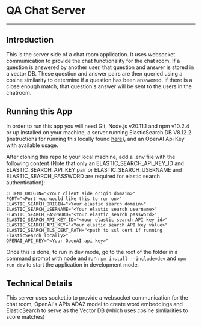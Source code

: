 # QA Chat Server
---

## Introduction

This is the server side of a chat room application. It uses websocket communication to provide the chat functionality for the chat room. If a question is answered by another user, that question and answer is stored in a vector DB. These question and answer pairs are then queried using a cosine similarity to determine if a question has been answered. If there is a close enough match, that question's answer will be sent to the users in the chatroom.

## Running this App
In order to run this app you will need Git, Node.js v20.11.1 and npm v10.2.4 or up installed on your machine, a server running ElasticSearch DB V8.12.2 (instructions for running this locally found [here](https://www.elastic.co/guide/en/elasticsearch/reference/current/getting-started.html)), and an OpenAI Api Key with available usage.

After cloning this repo to your local machine, add a .env file with the following content (Note that only an ELASTIC_SEARCH_API_KEY_ID and ELASTIC_SEARCH_API_KEY pair or ELASTIC_SEARCH_USERNAME and ELASTIC_SEARCH_PASSWORD are required for elastic search authentication):
```
CLIENT_ORIGIN="<Your client side origin domain>"
PORT="<Port you would like this to run on>"
ELASTIC_SEARCH_ORIGIN="<Your elastic search domain>"
ELASTIC_SEARCH_USERNAME="<Your elastic search username>"
ELASTIC_SEARCH_PASSWORD="<Your elastic search password>"
ELASTIC_SEARCH_API_KEY_ID="<Your elastic search API key id>"
ELASTIC_SEARCH_API_KEY="<Your elastic search API key value>"
ELASTIC_SEARCH_TLS_CERT_PATH="<path to ssl cert if running ElasticSearch locally>"
OPENAI_API_KEY="<Your OpenAI api key>"
```

Once this is done, to run in dev mode, go to the root of the folder in a command prompt with node and run `npm install --include=dev` and `npm run dev` to start the application in development mode.

## Technical Details
 This server uses socket.io to provide a websocket communication for the chat room, OpenAI's APIs ADA2 model to create word embeddings and ElasticSearch to serve as the Vector DB (which uses cosine simliarities to score matches)